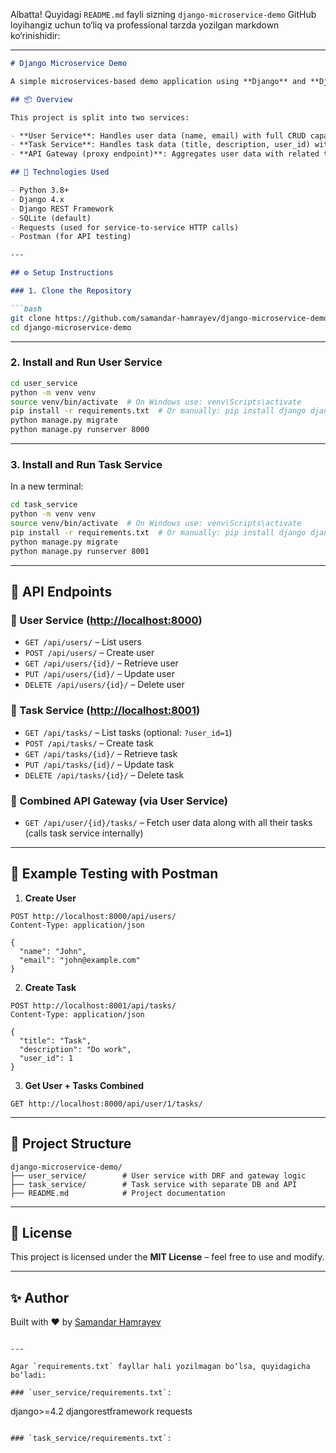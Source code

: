 Albatta! Quyidagi `README.md` fayli sizning `django-microservice-demo` GitHub loyihangiz uchun to‘liq va professional tarzda yozilgan markdown ko‘rinishidir:

---

````markdown
# Django Microservice Demo

A simple microservices-based demo application using **Django** and **Django REST Framework**, demonstrating a basic architecture with separated **User Service** and **Task Service** communicating via HTTP.

## 📦 Overview

This project is split into two services:

- **User Service**: Handles user data (name, email) with full CRUD capabilities.
- **Task Service**: Handles task data (title, description, user_id) with full CRUD support.
- **API Gateway (proxy endpoint)**: Aggregates user data with related tasks via REST call chaining.

## 🧰 Technologies Used

- Python 3.8+
- Django 4.x
- Django REST Framework
- SQLite (default)
- Requests (used for service-to-service HTTP calls)
- Postman (for API testing)

---

## ⚙️ Setup Instructions

### 1. Clone the Repository

```bash
git clone https://github.com/samandar-hamrayev/django-microservice-demo.git
cd django-microservice-demo
````

---

### 2. Install and Run User Service

```bash
cd user_service
python -m venv venv
source venv/bin/activate  # On Windows use: venv\Scripts\activate
pip install -r requirements.txt  # Or manually: pip install django djangorestframework requests
python manage.py migrate
python manage.py runserver 8000
```

---

### 3. Install and Run Task Service

In a new terminal:

```bash
cd task_service
python -m venv venv
source venv/bin/activate  # On Windows use: venv\Scripts\activate
pip install -r requirements.txt  # Or manually: pip install django djangorestframework
python manage.py migrate
python manage.py runserver 8001
```

---

## 🚀 API Endpoints

### 📍 User Service ([http://localhost:8000](http://localhost:8000))

* `GET /api/users/` – List users
* `POST /api/users/` – Create user
* `GET /api/users/{id}/` – Retrieve user
* `PUT /api/users/{id}/` – Update user
* `DELETE /api/users/{id}/` – Delete user

### 📍 Task Service ([http://localhost:8001](http://localhost:8001))

* `GET /api/tasks/` – List tasks (optional: `?user_id=1`)
* `POST /api/tasks/` – Create task
* `GET /api/tasks/{id}/` – Retrieve task
* `PUT /api/tasks/{id}/` – Update task
* `DELETE /api/tasks/{id}/` – Delete task

### 📍 Combined API Gateway (via User Service)

* `GET /api/user/{id}/tasks/` – Fetch user data along with all their tasks (calls task service internally)

---

## 🔬 Example Testing with Postman

1. **Create User**

```http
POST http://localhost:8000/api/users/
Content-Type: application/json

{
  "name": "John",
  "email": "john@example.com"
}
```

2. **Create Task**

```http
POST http://localhost:8001/api/tasks/
Content-Type: application/json

{
  "title": "Task",
  "description": "Do work",
  "user_id": 1
}
```

3. **Get User + Tasks Combined**

```http
GET http://localhost:8000/api/user/1/tasks/
```

---

## 📁 Project Structure

```
django-microservice-demo/
├── user_service/        # User service with DRF and gateway logic
├── task_service/        # Task service with separate DB and API
├── README.md            # Project documentation
```

---

## 📄 License

This project is licensed under the **MIT License** – feel free to use and modify.

---

## ✨ Author

Built with ❤️ by [Samandar Hamrayev](https://github.com/samandar-hamrayev)

```

---

Agar `requirements.txt` fayllar hali yozilmagan bo‘lsa, quyidagicha bo‘ladi:

### `user_service/requirements.txt`:
```

django>=4.2
djangorestframework
requests

```

### `task_service/requirements.txt`:
```
